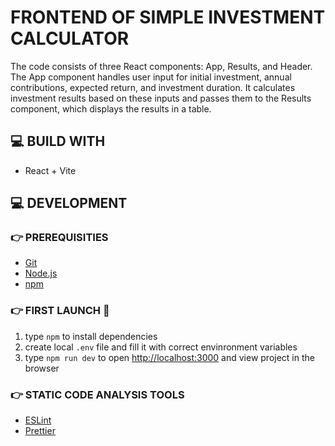 # FRONTEND OF SIMPLE INVESTMENT CALCULATOR
The code consists of three React components: App, Results, and Header. The App component handles user input for initial investment, annual contributions, expected return, and investment duration. It calculates investment results based on these inputs and passes them to the Results component, which displays the results in a table.

## 💻 BUILD WITH
- React + Vite

## 💻 DEVELOPMENT

### 👉 PREREQUISITIES

- [Git](https://git-scm.com/)
- [Node.js](https://nodejs.org/en/download/)
- [npm](https://www.npmjs.com/)

### 👉 FIRST LAUNCH 🚀

1. type `npm` to install dependencies
2. create local `.env` file and fill it with correct envinronment variables
3. type `npm run dev` to open [http://localhost:3000](http://localhost:3000) and view project in the browser

### 👉 STATIC CODE ANALYSIS TOOLS

- [ESLint](https://eslint.org/)
- [Prettier](https://prettier.io/)
